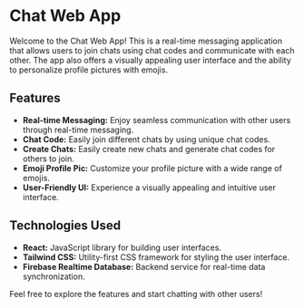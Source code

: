 Chat Web App
=================

Welcome to the Chat Web App! This is a real-time messaging application that allows users to join chats using chat codes and communicate with each other. The app also offers a visually appealing user interface and the ability to personalize profile pictures with emojis.

Features
--------
- **Real-time Messaging:** Enjoy seamless communication with other users through real-time messaging.
- **Chat Code:** Easily join different chats by using unique chat codes.
- **Create Chats:** Easily create new chats and generate chat codes for others to join.
- **Emoji Profile Pic:** Customize your profile picture with a wide range of emojis.
- **User-Friendly UI:** Experience a visually appealing and intuitive user interface.

Technologies Used
-----------------
- **React:** JavaScript library for building user interfaces.
- **Tailwind CSS:** Utility-first CSS framework for styling the user interface.
- **Firebase Realtime Database:** Backend service for real-time data synchronization.

Feel free to explore the features and start chatting with other users!
